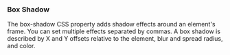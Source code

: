 ### Box Shadow
The box-shadow CSS property adds shadow effects around an element's frame. You can set multiple effects separated by commas. A box shadow is described by X and Y offsets relative to the element, blur and spread radius, and color.
